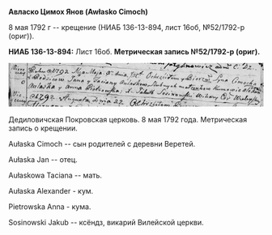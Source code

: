 **Авласко Цимох Янов (Awłasko Cimoch)**

8 мая 1792 г -- крещение (НИАБ 136-13-894, лист 16об, №52/1792-р
(ориг)).

**НИАБ 136-13-894:** Лист 16об. **Метрическая запись №52/1792-р
(ориг).**

![](./media/63b8160931bb2736dfc7282361b94bdfd5388732.png)

Дедиловичская Покровская церковь. 8 мая 1792 года. Метрическая запись о
крещении.

Aułaska Cimoch -- сын родителей с деревни Веретей.

Aułaska Jan -- отец.

Aułaskowa Taciana -- мать.

Aułaska Alexander - кум.

Pietrowska Anna - кума.

Sosinowski Jakub -- ксёндз, викарий Вилейской церкви.
